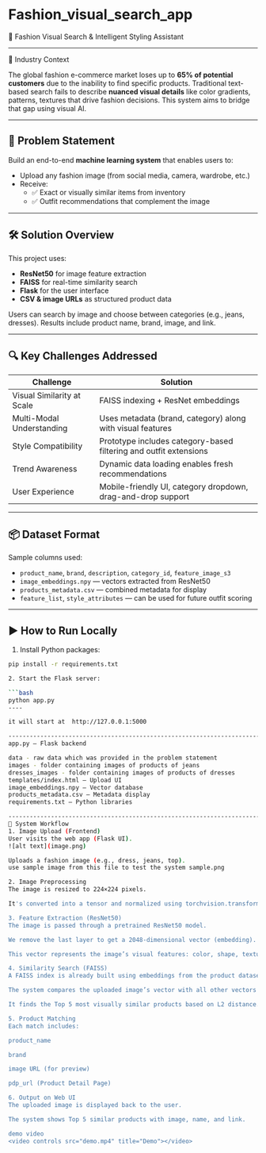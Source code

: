 # Fashion_visual_search_app

👗 Fashion Visual Search & Intelligent Styling Assistant

---

🏢 Industry Context

The global fashion e-commerce market loses up to **65% of potential customers** due to the inability to find specific products. Traditional text-based search fails to describe **nuanced visual details** like color gradients, patterns, textures that drive fashion decisions. This system aims to bridge that gap using visual AI.

---

## 🎯 Problem Statement

Build an end-to-end **machine learning system** that enables users to:

- Upload any fashion image (from social media, camera, wardrobe, etc.)
- Receive:
  - ✅ Exact or visually similar items from inventory
  - ✅ Outfit recommendations that complement the image

---

## 🛠️ Solution Overview

This project uses:
- **ResNet50** for image feature extraction
- **FAISS** for real-time similarity search
- **Flask** for the user interface
- **CSV & image URLs** as structured product data

Users can search by image and choose between categories (e.g., jeans, dresses). Results include product name, brand, image, and link.

---

## 🔍 Key Challenges Addressed

| Challenge                    | Solution                                                                 |
|-----------------------------|--------------------------------------------------------------------------|
| Visual Similarity at Scale  | FAISS indexing + ResNet embeddings                                       |
| Multi-Modal Understanding   | Uses metadata (brand, category) along with visual features               |
| Style Compatibility         | Prototype includes category-based filtering and outfit extensions        |
| Trend Awareness             | Dynamic data loading enables fresh recommendations                       |
| User Experience             | Mobile-friendly UI, category dropdown, drag-and-drop support             |

---

## 📦 Dataset Format

Sample columns used:
- `product_name`, `brand`, `description`, `category_id`, `feature_image_s3`
- `image_embeddings.npy` — vectors extracted from ResNet50
- `products_metadata.csv` — combined metadata for display
- `feature_list`, `style_attributes` — can be used for future outfit scoring

----------------------------------------------------------------------------------------------------------------------------------------

## ▶️ How to Run Locally

1. Install Python packages:
```bash
pip install -r requirements.txt

2. Start the Flask server:

```bash
python app.py
----

it will start at  http://127.0.0.1:5000

--------------------------------------------------------------------------------------------------------------------------------------------------------------------------------------------------------------------------------------------------------------------------------
app.py — Flask backend

data - raw data which was provided in the problem statement
images - folder containing images of products of jeans
dresses_images - folder containing images of products of dresses
templates/index.html — Upload UI
image_embeddings.npy — Vector database 
products_metadata.csv — Metadata display
requirements.txt — Python libraries

------------------------------------------------------------------------------------------------------------------------------------
🔁 System Workflow
1. Image Upload (Frontend)
User visits the web app (Flask UI).
![alt text](image.png)

Uploads a fashion image (e.g., dress, jeans, top).
use sample image from this file to test the system sample.png

2. Image Preprocessing
The image is resized to 224×224 pixels.

It's converted into a tensor and normalized using torchvision.transforms.

3. Feature Extraction (ResNet50)
The image is passed through a pretrained ResNet50 model.

We remove the last layer to get a 2048-dimensional vector (embedding).

This vector represents the image’s visual features: color, shape, texture, pattern.

4. Similarity Search (FAISS)
A FAISS index is already built using embeddings from the product dataset.

The system compares the uploaded image’s vector with all other vectors in the index.

It finds the Top 5 most visually similar products based on L2 distance.

5. Product Matching
Each match includes:

product_name

brand

image URL (for preview)

pdp_url (Product Detail Page)

6. Output on Web UI
The uploaded image is displayed back to the user.

The system shows Top 5 similar products with image, name, and link.

demo video 
<video controls src="demo.mp4" title="Demo"></video>